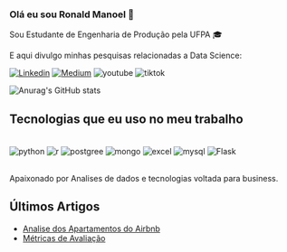 ### Olá eu sou Ronald Manoel 💎

Sou Estudante de Engenharia de Produção pela UFPA 🎓

E aqui divulgo minhas pesquisas relacionadas a Data Science:

[![Linkedin](https://img.shields.io/badge/LinkedIn-0077B5?style=for-the-badge&logo=linkedin&logoColor=white/)](https://www.linkedin.com/in/ronald-manoel-de-paula/)
[![Medium](https://img.shields.io/badge/Medium-12100E?style=for-the-badge&logo=medium&logoColor=white/)](https://medium.com/@ronalddepaulaenterprise)
![youtube](https://img.shields.io/badge/YouTube-FF0000?style=for-the-badge&logo=youtube&logoColor=white/)
![tiktok](https://img.shields.io/badge/TikTok-000000?style=for-the-badge&logo=tiktok&logoColor=white/)

 

![Anurag's GitHub stats](https://github-readme-stats.vercel.app/api?username=RonaldManoelScientist&show_icons=true&theme=react)	

## Tecnologias que eu uso no meu trabalho

<div style="display: inline_block"><br/>
  <img align="center" alt="python" src="https://img.shields.io/badge/Python-3776AB?style=for-the-badge&logo=python&logoColor=white" />
  <img align="center" alt="r" src="https://img.shields.io/badge/R-276DC3?style=for-the-badge&logo=r&logoColor=white" />
  <img align="center" alt="postgree" src="https://img.shields.io/badge/PostgreSQL-316192?style=for-the-badge&logo=postgresql&logoColor=white" />
  <img align="center" alt="mongo" src="https://img.shields.io/badge/MongoDB-4EA94B?style=for-the-badge&logo=mongodb&logoColor=white" />
  <img align="center" alt="excel" src="https://img.shields.io/badge/Microsoft_Excel-217346?style=for-the-badge&logo=microsoft-excel&logoColor=white" />
  <img align="center" alt="mysql" src="https://img.shields.io/badge/MySQL-00000F?style=for-the-badge&logo=mysql&logoColor=white" />
  <img align="center" alt="Flask" src="https://img.shields.io/badge/Flask-000000?style=for-the-badge&logo=flask&logoColor=white" />
</div><br/>

Apaixonado por Analises de dados e tecnologias voltada para business.

## Últimos Artigos
- [Analise dos Apartamentos do Airbnb](https://ronalddepaulaenterprise.medium.com/an%C3%A1lise-dos-apartamentos-do-airbnb-c7d29651f969)<br/>
- [Métricas de Avaliação](https://www.linkedin.com/pulse/m%25C3%25A9tricas-de-avalia%25C3%25A7%25C3%25A3o-machine-learning-ronald-manoel-de-paula/?trackingId=X%2Fr3BoA%2BRXCCUBBvzV2inw%3D%3D)<br/>
